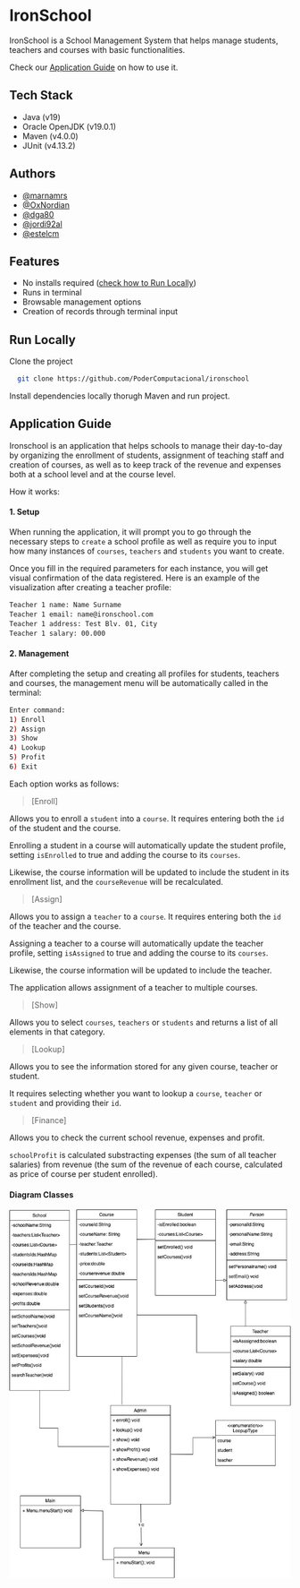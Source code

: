 
# IronSchool

IronSchool is a School Management System that helps manage students, teachers and courses with basic functionalities.

Check our [Application Guide](#Application-Guide) on how to use it.




## Tech Stack
- Java (v19)
- Oracle OpenJDK (v19.0.1)
- Maven (v4.0.0)
- JUnit (v4.13.2)


## Authors

- [@marnamrs](https://github.com/marnamrs)
- [@OxNordian](https://github.com/0xNordian)
- [@dga80](https://github.com/dga80)
- [@jordi92al](https://github.com/@jordi92al)
- [@estelcm](https://github.com/estelcm)



## Features

- No installs required ([check how to Run Locally](#run-locally))
- Runs in terminal
- Browsable management options
- Creation of records through terminal input




## Run Locally

Clone the project

```bash
  git clone https://github.com/PoderComputacional/ironschool
```

Install dependencies locally thorugh Maven and run project.



## Application Guide
Ironschool is an application that helps schools to manage their day-to-day by organizing the enrollment of students, assignment of teaching staff and creation of courses, as well as to keep track of the revenue and expenses both at a school level and at the course level. 

How it works:

#### 1. Setup

When running the application, it will prompt you to go through the necessary steps to `create` a school profile as well as require you to input how many instances of `courses`, `teachers` and `students` you want to create.

Once you fill in the required parameters for each instance, you will get visual confirmation of the data registered. Here is an example of the visualization after creating a teacher profile:

```bash
Teacher 1 name: Name Surname
Teacher 1 email: name@ironschool.com
Teacher 1 address: Test Blv. 01, City
Teacher 1 salary: 00.000
```

#### 2. Management

After completing the setup and creating all profiles for students, teachers and courses, the management menu will be automatically called in the terminal:

```bash
Enter command:
1) Enroll
2) Assign
3) Show
4) Lookup
5) Profit
6) Exit

```
Each option works as follows:

> [Enroll]

Allows you to enroll a `student` into a `course`. It requires entering both the `id` of the student and the course.

Enrolling a student in a course will automatically update the student profile, setting `isEnrolled` to true and adding the course to its `courses`.

Likewise, the course information will be updated to include the student in its enrollment list, and the `courseRevenue` will be recalculated.

> [Assign]

Allows you to assign a `teacher` to a `course`. It requires entering both the `id` of the teacher and the course.

Assigning a teacher to a course will automatically update the teacher profile, setting `isAssigned` to true and adding the course to its `courses`.

Likewise, the course information will be updated to include the teacher.

The application allows assignment of a teacher to multiple courses.

> [Show]

Allows you to select `courses`, `teachers` or `students` and returns a list of all elements in that category. 

> [Lookup]

Allows you to see the information stored for any given course, teacher or student.

It requires selecting whether you want to lookup a `course`, `teacher` or `student` and providing their `id`. 


> [Finance]

Allows you to check the current school revenue, expenses and profit.

`schoolProfit` is calculated substracting expenses (the sum of all teacher salaries) from revenue (the sum of the revenue of each course, calculated as price of course per student enrolled).

#### Diagram Classes

![DiagramClasses.jpg](DiagramClasses.jpg)
